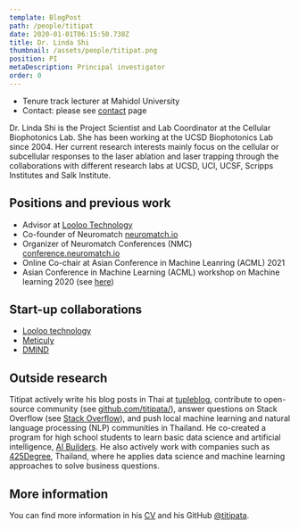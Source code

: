 ```yaml
---
template: BlogPost
path: /people/titipat
date: 2020-01-01T06:15:50.738Z
title: Dr. Linda Shi
thumbnail: /assets/people/titipat.png
position: PI
metaDescription: Principal investigator
order: 0
---
```


- Tenure track lecturer at Mahidol University
- Contact: please see [contact](/contact) page

Dr. Linda Shi is the Project Scientist and Lab Coordinator at the Cellular Biophotonics Lab. She has been working at the UCSD Biophotonics Lab since 2004. Her current research interests mainly focus on the cellular or subcellular responses to the laser ablation and laser trapping through the collaborations with different research labs at UCSD, UCI, UCSF, Scripps Institutes and Salk Institute.

## Positions and previous work

- Advisor at [Looloo Technology](https://loolootech.com/)
- Co-founder of Neuromatch [neuromatch.io](https://neuromatch.io/)
- Organizer of Neuromatch Conferences (NMC) [conference.neuromatch.io](https://conference.neuromatch.io/)
- Online Co-chair at Asian Conference in Machine Leanring (ACML) 2021
- Asian Conference in Machine Learning (ACML) workshop on Machine learning 2020 (see [here](https://acml-conf.github.io/2020-workshop-ml-in-thailand/))

## Start-up collaborations

- [Looloo technology](https://loolootech.com/)
- [Meticuly](https://www.meticuly.com/)
- [DMIND](https://aimet.tech/th/all-projects/dmind/)

## Outside research

Titipat actively write his blog posts in Thai at [tupleblog](https://tupleblog.github.io/), contribute to open-source community (see [github.com/titipata/](https://github.com/titipata/)), answer questions on Stack Overflow (see [Stack Overflow](https://stackoverflow.com/users/3626961/titipata)), and push local machine learning and natural language processing (NLP) communities in Thailand. He co-created a program for high school students to learn basic data science and artificial intelligence, [AI Builders](https://ai-builders.github.io/). He also actively work with companies such as [425Degree](https://www.425degree.com/), Thailand, where he applies data science and machine learning approaches to solve business questions.

## More information

You can find more information in his [CV](https://github.com/titipata/titipat_cv/blob/master/pdf/Titipat_CV.pdf) and his GitHub [@titipata](https://github.com/titipata).

